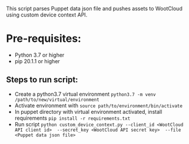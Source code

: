 This script parses Puppet data json file and pushes assets to WootCloud using custom device context API.

# Pre-requisites:
- Python 3.7 or higher
- pip 20.1.1 or higher

## Steps to run script:
- Create a python3.7 virtual environment `python3.7 -m venv /path/to/new/virtual/environment`
- Activate environment with `source path/to/environment/bin/activate`
- In puppet directory with virtual environment activated, install requirements `pip install -r requirements.txt`
- Run script `python custom_device_context.py
  --client_id <WootCloud API client id> 
  --secret_key <WootCloud API secret key> 
  --file <Puppet data json file>`
